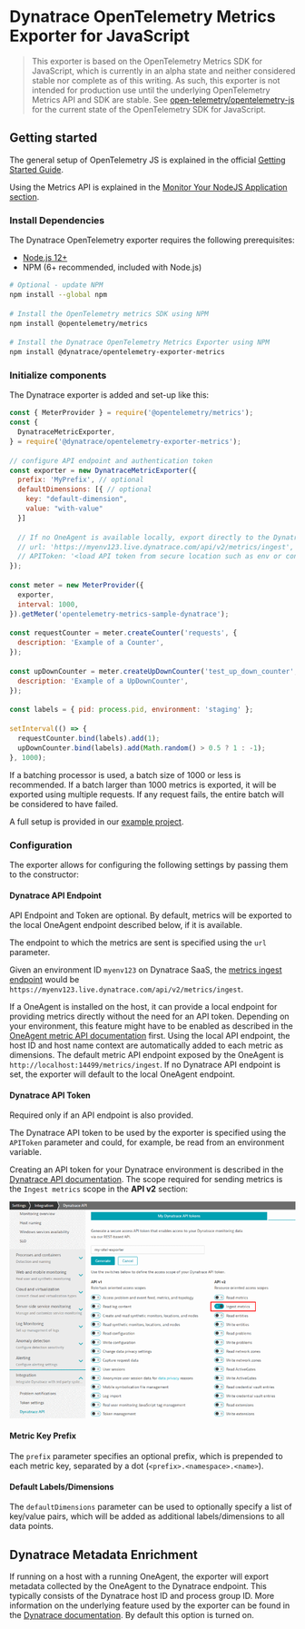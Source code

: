# Dynatrace OpenTelemetry Metrics Exporter for JavaScript

> This exporter is based on the OpenTelemetry Metrics SDK for JavaScript,
> which is currently in an alpha state and neither considered stable nor
> complete as of this writing.
> As such, this exporter is not intended for production use until the
> underlying OpenTelemetry Metrics API and SDK are stable.
> See [open-telemetry/opentelemetry-js](https://github.com/open-telemetry/opentelemetry-js)
> for the current state of the OpenTelemetry SDK for JavaScript.

## Getting started

The general setup of OpenTelemetry JS is explained in the official
[Getting Started Guide](https://github.com/open-telemetry/opentelemetry-js/blob/master/getting-started/README.md).

Using the Metrics API is explained in the
[Monitor Your NodeJS Application section](https://github.com/open-telemetry/opentelemetry-js/blob/master/getting-started/README.md#monitor-your-nodejs-application).

### Install Dependencies

The Dynatrace OpenTelemetry exporter requires the following prerequisites:

- [Node.js 12+](https://nodejs.org/en/)
- NPM (6+ recommended, included with Node.js)

```sh
# Optional - update NPM
npm install --global npm

# Install the OpenTelemetry metrics SDK using NPM
npm install @opentelemetry/metrics

# Install the Dynatrace OpenTelemetry Metrics Exporter using NPM
npm install @dynatrace/opentelemetry-exporter-metrics
```

### Initialize components

The Dynatrace exporter is added and set-up like this:

```js
const { MeterProvider } = require('@opentelemetry/metrics');
const {
  DynatraceMetricExporter,
} = require('@dynatrace/opentelemetry-exporter-metrics');

// configure API endpoint and authentication token
const exporter = new DynatraceMetricExporter({
  prefix: 'MyPrefix', // optional
  defaultDimensions: [{ // optional
    key: "default-dimension",
    value: "with-value"
  }]

  // If no OneAgent is available locally, export directly to the Dynatrace server:
  // url: 'https://myenv123.live.dynatrace.com/api/v2/metrics/ingest',
  // APIToken: '<load API token from secure location such as env or config file>'
});

const meter = new MeterProvider({
  exporter,
  interval: 1000,
}).getMeter('opentelemetry-metrics-sample-dynatrace');

const requestCounter = meter.createCounter('requests', {
  description: 'Example of a Counter',
});

const upDownCounter = meter.createUpDownCounter('test_up_down_counter', {
  description: 'Example of a UpDownCounter',
});

const labels = { pid: process.pid, environment: 'staging' };

setInterval(() => {
  requestCounter.bind(labels).add(1);
  upDownCounter.bind(labels).add(Math.random() > 0.5 ? 1 : -1);
}, 1000);
```

If a batching processor is used, a batch size of 1000 or less is recommended.
If a batch larger than 1000 metrics is exported, it will be exported using
multiple requests. If any request fails, the entire batch will be considered
to have failed.

A full setup is provided in our [example project](samples/).

### Configuration

The exporter allows for configuring the following settings by passing them to
the constructor:

#### Dynatrace API Endpoint

API Endpoint and Token are optional. By default, metrics will be exported to
the local OneAgent endpoint described below, if it is available.

The endpoint to which the metrics are sent is specified using the `url`
parameter.

Given an environment ID `myenv123` on Dynatrace SaaS, the
[metrics ingest endpoint](https://www.dynatrace.com/support/help/dynatrace-api/environment-api/metric-v2/post-ingest-metrics/)
would be `https://myenv123.live.dynatrace.com/api/v2/metrics/ingest`.

If a OneAgent is installed on the host, it can provide a local endpoint for
providing metrics directly without the need for an API token.
Depending on your environment, this feature might have to be enabled as
described in the [OneAgent metric API documentation](https://www.dynatrace.com/support/help/how-to-use-dynatrace/metrics/metric-ingestion/ingestion-methods/local-api/)
first.
Using the local API endpoint, the host ID and host name context are
automatically added to each metric as dimensions.
The default metric API endpoint exposed by the OneAgent is
`http://localhost:14499/metrics/ingest`.
If no Dynatrace API endpoint is set, the exporter will default to the local
OneAgent endpoint.

#### Dynatrace API Token

Required only if an API endpoint is also provided.

The Dynatrace API token to be used by the exporter is specified using the
`APIToken` parameter and could, for example, be read from an environment
variable.

Creating an API token for your Dynatrace environment is described in the
[Dynatrace API documentation](https://www.dynatrace.com/support/help/dynatrace-api/basics/dynatrace-api-authentication/).
The scope required for sending metrics is the `Ingest metrics` scope in the
**API v2** section:

![API token creation](docs/img/api_token.png)

#### Metric Key Prefix

The `prefix` parameter specifies an optional prefix, which is prepended to each
metric key, separated by a dot (`<prefix>.<namespace>.<name>`).

#### Default Labels/Dimensions

The `defaultDimensions` parameter can be used to optionally specify a list of key/value
pairs, which will be added as additional labels/dimensions to all data points.

## Dynatrace Metadata Enrichment

If running on a host with a running OneAgent, the exporter will export metadata
collected by the OneAgent to the Dynatrace endpoint.
This typically consists of the Dynatrace host ID and process group ID.
More information on the underlying feature used by the exporter can be found in
the [Dynatrace documentation](https://www.dynatrace.com/support/help/how-to-use-dynatrace/metrics/metric-ingestion/ingestion-methods/enrich-metrics/).
By default this option is turned on.
